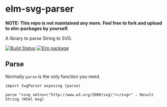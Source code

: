 # elm-svg-parser

**NOTE: This repo is not maintained any more. Feel free to fork and upload to elm-packages by yourself.**

A library to parse String to SVG.

[![Build Status](https://travis-ci.org/rnons/elm-svg-parser.svg?branch=master)](https://travis-ci.org/rnons/elm-svg-parser)
[![Elm package](https://img.shields.io/elm-package/v/rnons/elm-svg-parser.svg)](http://package.elm-lang.org/packages/rnons/elm-svg-parser/latest)

## Parse

Normally `parse` is the only function you need.

```
import SvgParser exposing (parse)

parse "<svg xmlns=\"http://www.w3.org/2000/svg\"></svg>" : Result String (Html msg)
```
